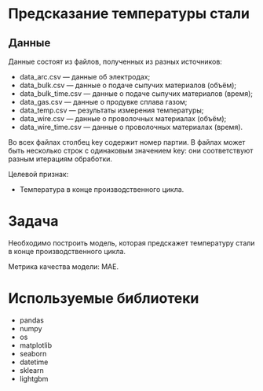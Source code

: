 # Предсказание температуры стали

## Данные

Данные состоят из файлов, полученных из разных источников:

- data_arc.csv — данные об электродах;
- data_bulk.csv — данные о подаче сыпучих материалов (объём);
- data_bulk_time.csv — данные о подаче сыпучих материалов (время);
- data_gas.csv — данные о продувке сплава газом;
- data_temp.csv — результаты измерения температуры;
- data_wire.csv — данные о проволочных материалах (объём);
- data_wire_time.csv — данные о проволочных материалах (время).

Во всех файлах столбец key содержит номер партии. В файлах может быть несколько строк с одинаковым значением key: они соответствуют разным итерациям обработки.

Целевой признак:

- Температура в конце производственного цикла.

# Задача

Необходимо построить модель, которая предскажет температуру стали в конце производственного цикла.

Метрика качества модели: MAE.


# Используемые библиотеки

- pandas
- numpy
- os
- matplotlib
- seaborn
- datetime
- sklearn
- lightgbm